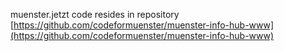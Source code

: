 muenster.jetzt code resides in repository [https://github.com/codeformuenster/muenster-info-hub-www](https://github.com/codeformuenster/muenster-info-hub-www)
